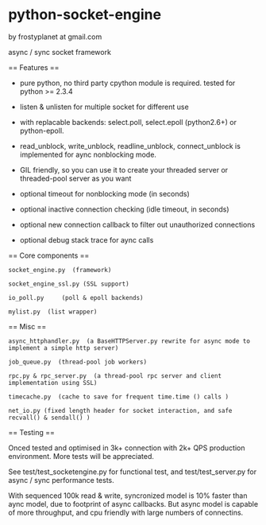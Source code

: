 python-socket-engine
====================

by frostyplanet at gmail.com

async / sync socket framework

== Features ==

* pure python, no third party cpython module is required. tested for python >= 2.3.4  

* listen & unlisten for multiple socket for different use 

* with replacable backends:  select.poll, select.epoll (python2.6+) or python-epoll.

* read_unblock, write_unblock, readline_unblock, connect_unblock is implemented for aync nonblocking mode.

* GIL friendly, so you can use it to create your threaded server or threaded-pool server as you want

* optional timeout for nonblocking mode (in seconds)

* optional inactive connection checking (idle timeout, in seconds)

* optional new connection callback to filter out unauthorized connections

* optional debug stack trace for aync calls

== Core components ==

    socket_engine.py  (framework)

	socket_engine_ssl.py (SSL support)

    io_poll.py     (poll & epoll backends)

    mylist.py  (list wrapper)

== Misc ==

    async_httphandler.py  (a BaseHTTPServer.py rewrite for async mode to implement a simple http server)
    
    job_queue.py  (thread-pool job workers)

    rpc.py & rpc_server.py  (a thread-pool rpc server and client implementation using SSL)

    timecache.py  (cache to save for frequent time.time () calls )

    net_io.py (fixed length header for socket interaction, and safe recvall() & sendall() )


== Testing ==

  Onced tested and optimised in 3k+ connection with 2k+ QPS production environment. More tests will be appreciated.

  See test/test_socketengine.py for functional test, and test/test_server.py for async / sync performance tests.

  With sequenced 100k read & write, syncronized model is 10% faster than aync model,  due to footprint of async callbacks. But async model is capable of more throughput, and cpu friendly with large numbers of connectins.


